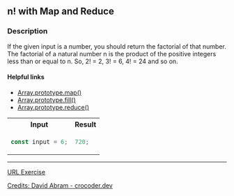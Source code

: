 ## n! with Map and Reduce

### Description

If the given input is a number, you should return the factorial of that number. The factorial of a natural number n is the product of the positive integers less than or equal to n. So, 2! = 2, 3! = 6, 4! = 24 and so on.

#### Helpful links

- [Array.prototype.map()](https://developer.mozilla.org/en-US/docs/Web/JavaScript/Reference/Global_Objects/Array/map)
- [Array.prototype.fill()](https://developer.mozilla.org/en-US/docs/Web/JavaScript/Reference/Global_Objects/Array/fill)
- [Array.prototype.reduce()](https://developer.mozilla.org/en-US/docs/Web/JavaScript/Reference/Global_Objects/Array/Reduce)

<table>
  <tr>
    <th> Input </th> <th> Result </th>
  </tr>
  <tr>
  <td>

```javascript
const input = 6;
```

  </td>
  <td>

```javascript
720;
```

  </td>
  </tr>
</table>

<hr/>

[URL Exercise](https://www.crocoder.dev/blog/map-filter-reduce-exercises/#n-with-map-and-reduce)

[Credits: David Abram - crocoder.dev](https://www.crocoder.dev/blog/map-filter-reduce-exercises/)

